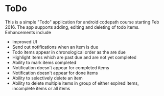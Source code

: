 # ToDo

This is a simple "Todo" application for android codepath course starting Feb 2016. The app supports adding, editing and deleting of todo items. Enhancements include

* Improved UI
* Send out notifications when an item is due
* Todo items appear in chronological order as the are due
* Highlight items which are past due and are not yet completed
* Ability to mark items completed
* Notification doesn't appear for completed items
* Notification doesn't appear for done items
* Ability to selectively delete an item
* Ability to delete multiple items in group of either expired items, incomplete items or all items
